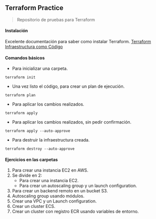 ## Terraform Practice
> Repositorio de pruebas para Terraform

#### Instalación
Excelente documentación para saber como instalar Terraform. [Terraform Infraestructura como Código](https://terraform-infraestructura.readthedocs.io/es/latest/instalacion/index.html)

#### Comandos básicos

- Para inicializar una carpeta.
```Shell
terraform init
```

- Una vez listo el código, para crear un plan de ejecución.
```Shell
terraform plan
```

- Para aplicar los cambios realizados.
```Shell
terraform apply
```
- Para aplicar los cambios realizados, sin pedir confirmación.
```Shell
terraform apply --auto-approve
```

- Para destruir la infraestructura creada.
```Shell
terraform destroy --auto-approve
```

#### Ejercicios en las carpetas
1. Para crear una instancia EC2 en AWS.
2. Se divide en 2:
	- Para crear una instancia EC2.
	- Para crear un autoscaling group y un launch configuration.
3. Para crear un backend remoto en un bucket S3.
4. Autoscaling group usando módulos.
5. Crear una VPC y un Launch configuration.
6. Crear un cluster ECS.
7. Crear un cluster con registro ECR usando variables de entorno.

